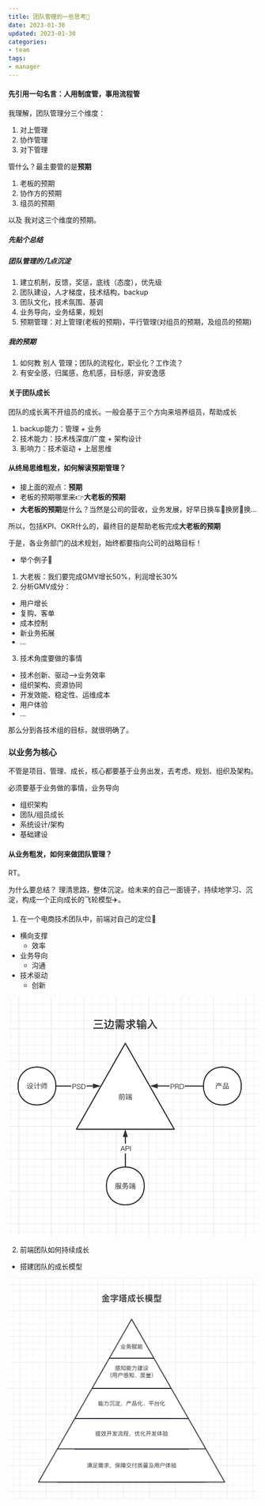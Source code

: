 ```yaml
---
title: 团队管理的一些思考🤔
date: 2023-01-30
updated: 2023-01-30
categories: 
- team
tags:
- manager
---
```


#### 先引用一句名言：人用制度管，事用流程管

我理解，团队管理分三个维度：

1. 对上管理
2. 协作管理
3. 对下管理

管什么？最主要管的是**预期**

1. 老板的预期
2. 协作方的预期
3. 组员的预期

以及 我对这三个维度的预期。

##### 先贴个总结
##### 团队管理的几点沉淀
1. 建立机制，反馈，奖惩，底线（态度），优先级
2. 团队建设，人才梯度，技术结构，backup
3. 团队文化，技术氛围、基调
4. 业务导向，业务结果，规划
5. 预期管理：对上管理(老板的预期)，平行管理(对组员的预期，及组员的预期)

##### 我的预期
1. 如何教 别人 管理；团队的流程化，职业化？工作流？
2. 有安全感，归属感，危机感，目标感，非安逸感

#### 关于团队成长
团队的成长离不开组员的成长。一般会基于三个方向来培养组员，帮助成长

1. backup能力：管理 + 业务
2. 技术能力：技术栈深度/广度 + 架构设计
3. 影响力：技术驱动 + 上层思维

#### 从终局思维粗发，如何解读预期管理？
* 接上面的观点：**预期**
* 老板的预期哪里来👉**大老板的预期**
* **大老板的预期**是什么？当然是公司的营收，业务发展，好早日换车🚗换房🏡换...

所以，包括KPI、OKR什么的，最终目的是帮助老板完成**大老板的预期**

于是，各业务部门的战术规划，始终都要指向公司的战略目标！

* 举个例子🌰
1. 大老板：我们要完成GMV增长50%，利润增长30%
2. 分析GMV成分：
  * 用户增长
  * 复购、客单
  * 成本控制
  * 新业务拓展
  * ...
3. 技术角度要做的事情
  * 技术创新、驱动-->业务效率
  * 组织架构、资源协同
  * 开发效能、稳定性、运维成本
  * 用户体验
  * ...

那么分到各技术组的目标，就很明确了。

### 以业务为核心
不管是项目、管理、成长，核心都要基于业务出发，去考虑、规划、组织及架构。

必须要基于业务做的事情，业务导向
* 组织架构
* 团队/组员成长
* 系统设计/架构
* 基础建设

#### 从业务粗发，如何来做团队管理？
RT。

为什么要总结？ 理清思路，整体沉淀。给未来的自己一面镜子，持续地学习、沉淀，构成一个正向成长的飞轮模型✈️。

1. 在一个电商技术团队中，前端对自己的定位📌
 * 横向支撑
   * 效率
 * 业务导向
   * 沟通
 * 技术驱动
   * 创新

![三边关系](/imgs/a/241675080505_.pic.jpg)


2. 前端团队如何持续成长
 * 搭建团队的成长模型

![金字塔成长模型](/imgs/a/251675080533_.pic.jpg)
